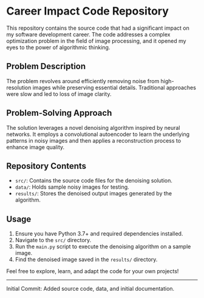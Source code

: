 # Career Impact Code Repository

This repository contains the source code that had a significant impact on my software development career. The code addresses a complex optimization problem in the field of image processing, and it opened my eyes to the power of algorithmic thinking.

## Problem Description

The problem revolves around efficiently removing noise from high-resolution images while preserving essential details. Traditional approaches were slow and led to loss of image clarity.

## Problem-Solving Approach

The solution leverages a novel denoising algorithm inspired by neural networks. It employs a convolutional autoencoder to learn the underlying patterns in noisy images and then applies a reconstruction process to enhance image quality.

## Repository Contents

- `src/`: Contains the source code files for the denoising solution.
- `data/`: Holds sample noisy images for testing.
- `results/`: Stores the denoised output images generated by the algorithm.

## Usage

1. Ensure you have Python 3.7+ and required dependencies installed.
2. Navigate to the `src/` directory.
3. Run the `main.py` script to execute the denoising algorithm on a sample image.
4. Find the denoised image saved in the `results/` directory.

Feel free to explore, learn, and adapt the code for your own projects!

---

Initial Commit: Added source code, data, and initial documentation.
